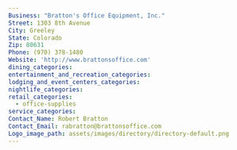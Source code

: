 ```yaml
---
Business: "Bratton's Office Equipment, Inc."
Street: 1303 8th Avenue
City: Greeley
State: Colorado
Zip: 80631
Phone: (970) 378-1480
Website: 'http://www.brattonsoffice.com'
dining_categories:
entertainment_and_recreation_categories:
lodging_and_event_centers_categories:
nightlife_categories:
retail_categories:
  - office-supplies
service_categories:
Contact_Name: Robert Bratton
Contact_Email: rabratton@brattonsoffice.com
Logo_image_path: assets/images/directory/directory-default.png
---
```



